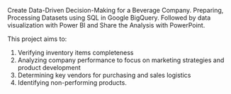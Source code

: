 Create Data-Driven Decision-Making for a Beverage Company. Preparing, Processing Datasets using SQL in Google BigQuery. Followed by data visualization with Power BI and Share the Analysis with PowerPoint.

This project aims to:
1. Verifying inventory items completeness
2. Analyzing company performance to focus on marketing strategies and product development
3. Determining key vendors for purchasing and sales logistics
4. Identifying non-performing products.
